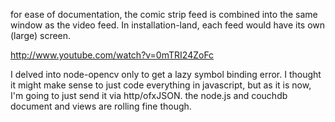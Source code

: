 for ease of documentation, the comic strip feed is combined into the same window as the video feed.
In installation-land, each feed would have its own (large) screen.

http://www.youtube.com/watch?v=0mTRI24ZoFc

I delved into node-opencv only to get a lazy symbol binding error.  I thought it might make sense
to just code everything in javascript, but as it is now, I'm going to just send it via http/ofxJSON.
the node.js and couchdb document and views are rolling fine though.
